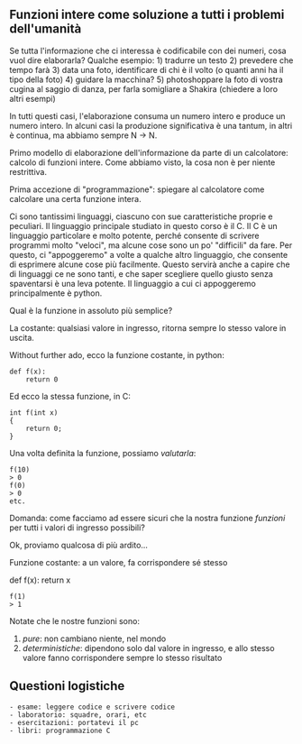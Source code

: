 
## Funzioni intere come soluzione a tutti i problemi dell'umanità
Se tutta l'informazione che ci interessa è codificabile con dei numeri, cosa
vuol dire elaborarla?
Qualche esempio:
    1) tradurre un testo
    2) prevedere che tempo farà
    3) data una foto, identificare di chi è il volto (o quanti anni ha il tipo
    della foto) 
    4) guidare la macchina?
    5) photoshoppare la foto di vostra cugina al saggio di danza, per farla
    somigliare a Shakira
    (chiedere a loro altri esempi)

In tutti questi casi, l'elaborazione consuma un numero intero e produce un
numero intero. In alcuni casi la produzione significativa è una tantum, in altri
è continua, ma abbiamo sempre N -> N.

Primo modello di elaborazione dell'informazione da parte di un calcolatore:
calcolo di funzioni intere. Come abbiamo visto, la cosa non è per niente restrittiva.

Prima accezione di "programmazione": spiegare al calcolatore come calcolare una
certa funzione intera.

Ci sono tantissimi linguaggi, ciascuno con sue caratteristiche proprie e
peculiari. Il linguaggio principale studiato in questo corso è il C. Il C è un
linguaggio particolare e molto potente, perché consente di scrivere programmi
molto "veloci", ma alcune cose sono un po' "difficili" da fare. Per
questo, ci "appoggeremo" a volte a qualche altro linguaggio, che consente di
esprimere alcune cose più facilmente. Questo servirà anche a capire che di
linguaggi ce ne sono tanti, e che saper scegliere quello giusto senza
spaventarsi è una leva potente. Il linguaggio a cui ci appoggeremo
principalmente è python.

Qual è la funzione in assoluto più semplice?

La costante: qualsiasi valore in ingresso, ritorna sempre lo stesso valore in
uscita.

Without further ado, ecco la funzione costante, in python:

    def f(x):
        return 0

Ed ecco la stessa funzione, in C:

    int f(int x)
    {
        return 0;        
    }

Una volta definita la funzione, possiamo *valutarla*:

    f(10)
    > 0
    f(0)
    > 0
    etc.

Domanda: come facciamo ad essere sicuri che la nostra funzione *funzioni* per
tutti i valori di ingresso possibili?

Ok, proviamo qualcosa di più ardito...

Funzione costante: a un valore, fa corrispondere sé stesso

def f(x):
    return x

    f(1)
    > 1

Notate che le nostre funzioni sono:
1) *pure*: non cambiano niente, nel mondo
2) *deterministiche*: dipendono solo dal valore in ingresso, e allo stesso
valore fanno corrispondere sempre lo stesso risultato

## Questioni logistiche
    - esame: leggere codice e scrivere codice
    - laboratorio: squadre, orari, etc
    - esercitazioni: portatevi il pc
    - libri: programmazione C
